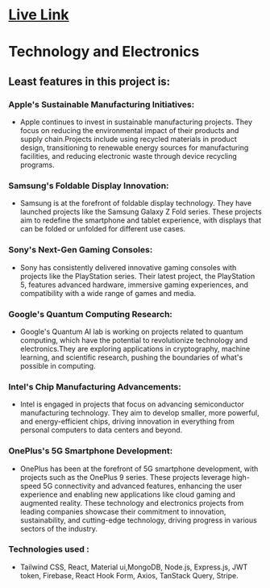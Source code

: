 # [Live Link](https://starlit-tine-400406.web.app/)

# Technology and Electronics

## Least features in this project is:

### Apple's Sustainable Manufacturing Initiatives:
- Apple continues to invest in sustainable manufacturing projects. They focus on reducing the environmental impact of their products and supply chain.Projects include using recycled materials in product design, transitioning to renewable energy sources for manufacturing facilities, and reducing electronic waste through device recycling programs.

### Samsung's Foldable Display Innovation:
- Samsung is at the forefront of foldable display technology. They have launched projects like the Samsung Galaxy Z Fold series.
These projects aim to redefine the smartphone and tablet experience, with displays that can be folded or unfolded for different use cases.

### Sony's Next-Gen Gaming Consoles:
- Sony has consistently delivered innovative gaming consoles with projects like the PlayStation series.
Their latest project, the PlayStation 5, features advanced hardware, immersive gaming experiences, and compatibility with a wide range of games and media.

### Google's Quantum Computing Research:
- Google's Quantum AI lab is working on projects related to quantum computing, which have the potential to revolutionize technology and electronics.They are exploring applications in cryptography, machine learning, and scientific research, pushing the boundaries of what's possible in computing.

### Intel's Chip Manufacturing Advancements:
- Intel is engaged in projects that focus on advancing semiconductor manufacturing technology.
They aim to develop smaller, more powerful, and energy-efficient chips, driving innovation in everything from personal computers to data centers and beyond.

### OnePlus's 5G Smartphone Development:
- OnePlus has been at the forefront of 5G smartphone development, with projects such as the OnePlus 9 series.
These projects leverage high-speed 5G connectivity and advanced features, enhancing the user experience and enabling new applications like cloud gaming and augmented reality.
These technology and electronics projects from leading companies showcase their commitment to innovation, sustainability, and cutting-edge technology, driving progress in various sectors of the industry.

### Technologies used : 
- Tailwind CSS, React, Material ui,MongoDB, Node.js, Express.js, JWT token, Firebase,
React Hook Form, Axios, TanStack Query, Stripe.

